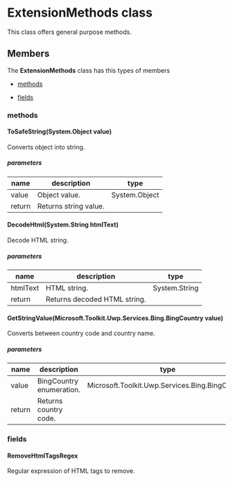 
# ExtensionMethods class

This class offers general purpose methods.

## Members

The **ExtensionMethods** class has this types of members

* [methods](#methods)

* [fields](#fields)

### methods

#### ToSafeString(System.Object value)

Converts object into string.

##### parameters



| name | description | type |
| --- | --- | --- |
| value | Object value. | System.Object |
| return |Returns string value. |

#### DecodeHtml(System.String htmlText)

Decode HTML string.

##### parameters



| name | description | type |
| --- | --- | --- |
| htmlText | HTML string. | System.String |
| return |Returns decoded HTML string. |

#### GetStringValue(Microsoft.Toolkit.Uwp.Services.Bing.BingCountry value)

Converts between country code and country name.

##### parameters



| name | description | type |
| --- | --- | --- |
| value | BingCountry enumeration. | Microsoft.Toolkit.Uwp.Services.Bing.BingCountry |
| return |Returns country code. |

### fields

#### RemoveHtmlTagsRegex

Regular expression of HTML tags to remove.
